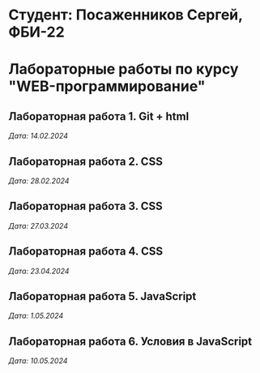 # Студент: Посаженников Сергей, ФБИ-22

# Лабораторные работы по курсу "WEB-программирование"

## Лабораторная работа 1. Git + html

*Дата: 14.02.2024*

## Лабораторная работа 2. CSS

*Дата: 28.02.2024* 

## Лабораторная работа 3. CSS


*Дата: 27.03.2024*

## Лабораторная работа 4. CSS

*Дата: 23.04.2024*

## Лабораторная работа 5. JavaScript

*Дата: 1.05.2024*

## Лабораторная работа 6. Условия в JavaScript

*Дата: 10.05.2024*

